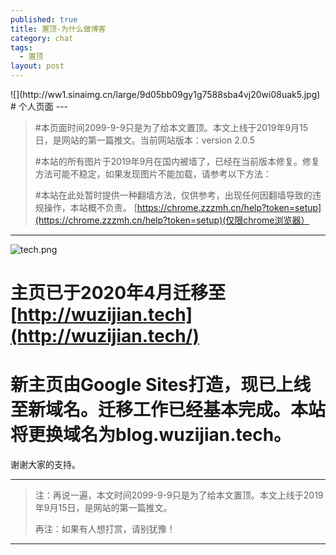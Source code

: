 ```yaml
---
published: true
title: 置顶-为什么做博客
category: chat
tags: 
  - 置顶
layout: post
---
```

<meta name="referrer" content="never">
![](http://ww1.sinaimg.cn/large/9d05bb09gy1g7588sba4vj20wi08uak5.jpg)
# 个人页面
---

> #本页面时间2099-9-9只是为了给本文置顶。本文上线于2019年9月15日，是网站的第一篇推文。当前网站版本：version 2.0.5
> 
> #本站的所有图片于2019年9月在国内被墙了，已经在当前版本修复。修复方法可能不稳定，如果发现图片不能加载，请参考以下方法：
> 
> #本站在此处暂时提供一种翻墙方法，仅供参考，出现任何因翻墙导致的违规操作，本站概不负责。
> [https://chrome.zzzmh.cn/help?token=setup](https://chrome.zzzmh.cn/help?token=setup)(仅限chrome浏览器）

---

![tech.png](https://ws1.sinaimg.cn/mw690/9d05bb09ly1giumd8xhnrj22m10wt4qt.jpg)

# 主页已于2020年4月迁移至[http://wuzijian.tech](http://wuzijian.tech/)

# 新主页由Google Sites打造，现已上线至新域名。迁移工作已经基本完成。本站将更换域名为blog.wuzijian.tech。


谢谢大家的支持。

---

> 注：再说一遍，本文时间2099-9-9只是为了给本文置顶。本文上线于2019年9月15日，是网站的第一篇推文。
> 
> 再注：如果有人想打赏，请别犹豫！

---